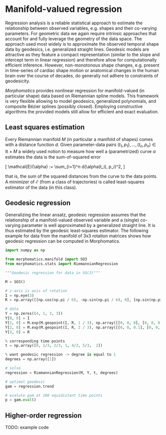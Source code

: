 # Manifold-valued regression

Regression analysis is a reliable statistical approach to estimate the relationship between observed variables, e.g. shapes and their co-varying parameters.
For geometric data we again require intrinsic approaches that account for and fully leverage the geometry of the data space. 
The approach used most widely is to approximate the observed temporal shape data by geodesics, i.e. generalized straight lines.
Geodesic models are attractive as they feature a compact representation (similar to the slope and intercept term in linear regression) and therefore allow for computationally efficient inference.
However, non-monotonous shape changes, e.g. present in time-series of cardiac shape motion or anatomical changes in the human brain over the course of decades, do generally not adhere to constraints of geodesicity.

_Morphomatics_ provides nonlinear regression for manifold-valued (in particular shape) data based on Riemannian spline models.
This framework is very flexible allowing to model geodesics, generalized polynomials, and composite Bézier splines (possibly closed).
Employing constructive algorithms the provided models still allow for efficient and exact evaluation.

## Least squares estimation

Every Riemannian manifold $M$ (in particular a manifold of shapes) comes with a distance function $d$. Given parameter-data pairs $(t_1, p_1),\dots,(t_n,p_n) \in \mathbb{R} \times M$ a widely used notion
to measure how well a (parametrized) curve $\alpha$ estimates the data is the sum-of-squared error

\[
\mathcal{E}(\alpha) := \sum_{i=1}^n d(\alpha(t_i), p_i)^2,
\]

that is, the sum of the squared distances from the curve to the data points.
A minimizer of $\mathcal{E}$ (from a class of trajectories) is called least-squares estimator of the data (in this class). 

## Geodesic regression

Generalizing the linear ansatz, geodesic regression assumes that the relationship of a manifold-valued observed variable and a (single) co-varying parameter is well approximated by a generalized straight line.
It is thus estimated by the geodesic least-squares estimator. The following example for data from the manifold of 3x3 rotation matrices shows how geodesic regression can be computed in Morphomatics.

```py
import numpy as np

from morphomatics.manifold import SO3
from morphomatics.stats import RiemannianRegression

"""Geodesic regression for data in SO(3)"""

M = SO3()

# z-axis is axis of rotation
I = np.eye(3)
R = np.array([[np.cos(np.pi / 6), -np.sin(np.pi / 6), 0], [np.sin(np.pi / 6), np.cos(np.pi / 6), 0], [0, 0, 1]])

# data 
Y = np.zeros((4, 1, 3, 3))
Y[0, 0] = I
Y[1, 0] = M.exp(M.geopoint(I, R, 1 / 3), np.array([[0, 0, 0], [0, 0, 0.2], [0, -0.2, 0]]))
Y[2, 0] = M.exp(M.geopoint(I, R, 2 / 3), np.array([[0, 0, 0.1], [0, 0, 0], [-0.1, 0, 0]]))
Y[3, 0] = R

% corresponding time points
t = np.array([0, 1/3, 2/3, 1, 4/3, 5/3,  2])

% want geodesic regression -> degree is equal to 1
degrees = np.array([1])

# solve
regression = RiemannianRegression(M, Y, t, degrees)

# optimal geodesic
gam = regression.trend

# evalute gam at 100 equidistant time points
p = gam.eval()
```

## Higher-order regression

TODO: example code